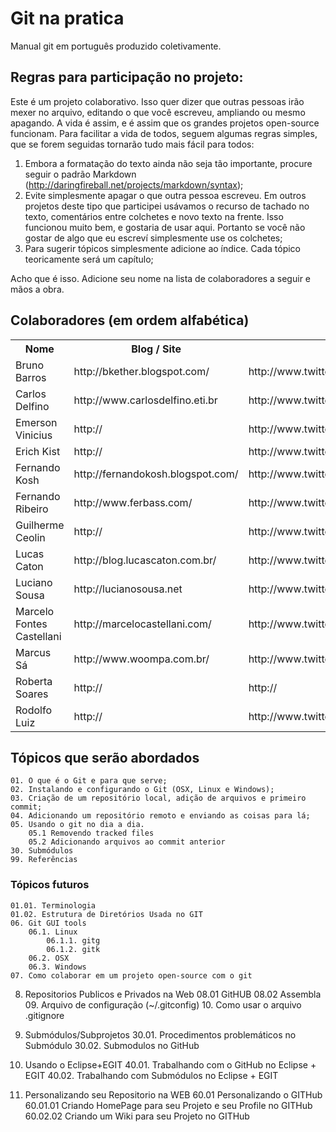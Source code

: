 # Git na pratica

Manual git em português produzido coletivamente.

## Regras para participação no projeto:

Este é um projeto colaborativo. Isso quer dizer que outras pessoas irão mexer no arquivo, editando o que você escreveu, ampliando ou mesmo apagando. A vida é assim, e é assim que os grandes projetos open-source funcionam.
Para facilitar a vida de todos, seguem algumas regras simples, que se forem seguidas tornarão tudo mais fácil para todos:

1. Embora a formatação do texto ainda não seja tão importante, procure seguir o padrão Markdown (http://daringfireball.net/projects/markdown/syntax);
2. Evite simplesmente apagar o que outra pessoa escreveu. Em outros projetos deste tipo que participei usávamos o recurso de tachado no texto, comentários entre colchetes e novo texto na frente. Isso funcionou muito bem, e gostaria de usar aqui. Portanto se você não gostar de algo que eu escreví simplesmente use os colchetes;
3. Para sugerir tópicos simplesmente adicione ao índice. Cada tópico teoricamente será um capítulo;

Acho que é isso. Adicione seu nome na lista de colaboradores a seguir e mãos a obra.

## Colaboradores (em ordem alfabética)

<table>
    <tr><th>Nome</th><th>Blog / Site</th><th>Twitter</th></tr>
    <tr><td>Bruno Barros</td><td>http://bkether.blogspot.com/</td><td>http://www.twitter.com/bkether</td></tr>
    <tr><td>Carlos Delfino</td><td>http://www.carlosdelfino.eti.br</td><td>http://www.twitter.com/fullsrv</td></tr>
    <tr><td>Emerson Vinicius</td><td>http://</td><td>http://www.twitter.com/emersonvinicius</td></tr>
    <tr><td>Erich Kist</td><td>http://</td><td>http://www.twitter.com/erichkist</td></tr>
    <tr><td>Fernando Kosh</td><td>http://fernandokosh.blogspot.com/</td><td>http://www.twitter.com/fernandokosh</td></tr>
    <tr><td>Fernando Ribeiro</td><td>http://www.ferbass.com/</td><td>http://www.twitter.com/fer_bass</td></tr>
    <tr><td>Guilherme Ceolin</td><td>http://</td><td>http://www.twitter.com/guiceolin</td></tr>
    <tr><td>Lucas Caton</td><td>http://blog.lucascaton.com.br/</td><td>http://www.twitter.com/lucascaton</td></tr>
    <tr><td>Luciano Sousa</td><td>http://lucianosousa.net</td><td>http://www.twitter.com/lucianosousa</td></tr>
    <tr><td>Marcelo Fontes Castellani</td><td>http://marcelocastellani.com/</td><td>http://www.twitter.com/mfcastellani</td></tr>
    <tr><td>Marcus Sá</td><td>http://www.woompa.com.br/</td><td>http://www.twitter.com/sa_vini</td></tr>
    <tr><td>Roberta Soares</td><td>http://</td><td>http://</td></tr>
    <tr><td>Rodolfo Luiz</td><td>http://</td><td>http://www.twitter.com/rodolfols</td></tr>
</table>

## Tópicos que serão abordados

    01. O que é o Git e para que serve;
    02. Instalando e configurando o Git (OSX, Linux e Windows);
    03. Criação de um repositório local, adição de arquivos e primeiro commit;
    04. Adicionando um repositório remoto e enviando as coisas para lá;
    05. Usando o git no dia a dia.
        05.1 Removendo tracked files
        05.2 Adicionando arquivos ao commit anterior
    30. Submódulos
    99. Referências

### Tópicos futuros

    01.01. Terminologia
    01.02. Estrutura de Diretórios Usada no GIT
    06. Git GUI tools
        06.1. Linux
            06.1.1. gitg
            06.1.2. gitk
        06.2. OSX
        06.3. Windows
    07. Como colaborar em um projeto open-source com o git
  08. Repositorios Publicos e Privados na Web
    08.01 GitHUB
    08.02 Assembla
    09. Arquivo de configuração (~/.gitconfig)
    10. Como usar o arquivo .gitignore

  30. Submódulos/Subprojetos
    30.01. Procedimentos problemáticos no Submódulo
    30.02. Submodulos no GitHub

  40. Usando o Eclipse+EGIT
    40.01. Trabalhando com o GitHub no Eclipse + EGIT
    40.02. Trabalhando com Submódulos no Eclipse + EGIT

  60. Personalizando seu Repositorio na WEB
    60.01 Personalizando o GITHub
    60.01.01 Criando HomePage para seu Projeto e seu Profile no GITHub
    60.02.02 Criando um Wiki para seu Projeto no GITHub
